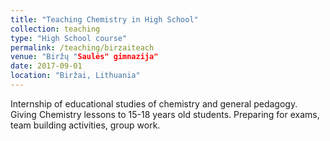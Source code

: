 ```yaml
---
title: "Teaching Chemistry in High School"
collection: teaching
type: "High School course"
permalink: /teaching/birzaiteach
venue: "Biržų "Saulės" gimnazija"
date: 2017-09-01
location: "Biržai, Lithuania"
---
```


Internship of educational studies of chemistry and general pedagogy. Giving Chemistry lessons to 15-18 years old students. Preparing for exams, team building activities, group work.



